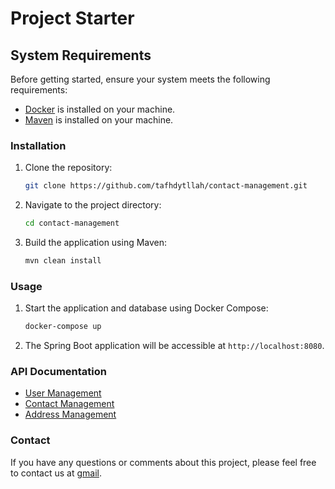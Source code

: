 # Project Starter
  
## System Requirements
Before getting started, ensure your system meets the following requirements:
- [Docker](https://www.docker.com/get-started/) is installed on your machine.
- [Maven](https://maven.apache.org/) is installed on your machine.

### Installation

1. Clone the repository:

    ```bash
    git clone https://github.com/tafhdytllah/contact-management.git
    ```

2. Navigate to the project directory:

    ```bash
    cd contact-management
    ```

3. Build the application using Maven:

    ```bash
    mvn clean install
    ```
### Usage

1. Start the application and database using Docker Compose:

    ```bash
    docker-compose up
    ```

2. The Spring Boot application will be accessible at `http://localhost:8080`.

### API Documentation
- [User Management](/docs/user.md)
- [Contact Management](/docs/contact.md)
- [Address Management](/docs/address.md)

### Contact

If you have any questions or comments about this project, please feel free to contact us at [gmail](mailto:taufikhh.97@gmail.com).
